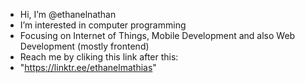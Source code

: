 - Hi, I’m @ethanelnathan
- I’m interested in computer programming
- Focusing on Internet of Things, Mobile Development and also Web Development (mostly frontend)
- Reach me by cliking this link after this:
- "https://linktr.ee/ethanelmathias"

